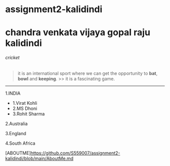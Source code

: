 # assignment2-kalidindi

# chandra venkata vijaya gopal raju kalidindi
###### cricket
> it is an international sport where we can get the opportunity to **bat**, **bowl** and **keeping**. >> it is a fascinating game.
--- 

1.INDIA   
   * 1.Virat Kohli 
   * 2.MS Dhoni 
   * 3.Rohit Sharma
 

2.Australia


3.England


4.South Africa


[ABOUTME]https://github.com/S559007/assignment2-kalidindi/blob/main/AboutMe.md
